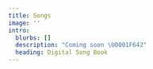 ```yaml
---
title: Songs
image: ''
intro:
  blurbs: []
  description: "Coming soon \U0001F642"
  heading: Digital Song Book
---
```

